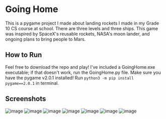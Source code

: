 # Going Home
This is a pygame project I made about landing rockets I made in my Grade 10 CS course at school. There are three levels and three ships. This game was inspired by SpaceX's reusable rockets, NASA's moon lander, and ongoing plans to bring people to Mars.

## How to Run
Feel free to download the repo and play! I've included a GoingHome.exe executable; if that doesn't work, run the GoingHome.py file.
Make sure you have the pygame v2.0.1 installed! Run ```python3 -m pip install pygame==2.0.1``` in terminal.

## Screenshots
![image](https://user-images.githubusercontent.com/87958079/204110878-5ec5d6a6-93c3-45ba-9fcb-b0d7d93ec37d.png)
![image](https://user-images.githubusercontent.com/87958079/204110880-c3ebff84-3153-4b7d-9ba2-d514fd4b3484.png)
![image](https://user-images.githubusercontent.com/87958079/204110883-3702e214-05fd-4e67-9d2f-695449172c10.png)
![image](https://user-images.githubusercontent.com/87958079/204110887-0526232d-0753-4cae-b13b-541bd60f557e.png)
![image](https://user-images.githubusercontent.com/87958079/204110892-63c1a678-af8c-4591-8685-1cfde33220d9.png)
![image](https://user-images.githubusercontent.com/87958079/204110895-6b61f1af-da21-4788-97bc-20f7c400ed0d.png)
![image](https://user-images.githubusercontent.com/87958079/204110897-19b6bbe0-5f5d-496c-af95-91a6cc2ca1d5.png)
